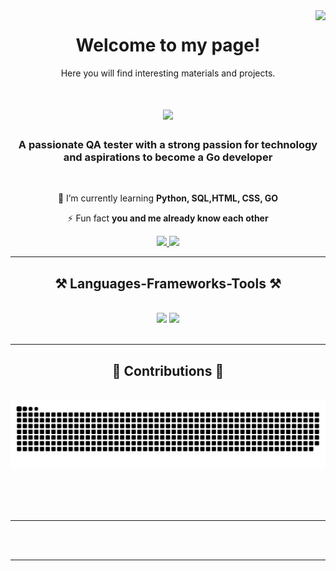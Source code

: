 <img align="right" src="https://visitor-badge.laobi.icu/badge?page_id=macabre3k.macabre3k&left_color=purple"/>

<div align="center">
  <h1>Welcome to my page!</h1>
  <p>Here you will find interesting materials and projects.</p>
</div>


<h1 align="center">
    <img src="https://readme-typing-svg.herokuapp.com/?font=Righteous&size=35&center=true&vCenter=true&width=500&height=70&duration=4000&lines=Hello+World!+👋;+I'm+Lesovaya+Mary!;Have+a+good+day!+⚡" />
</h1>

<h3 align="center">A passionate QA tester with a strong passion for technology and aspirations to become a Go developer</h3>

<br/>

<div align="center">
 
 🌱 I’m currently learning **Python, SQL,HTML, CSS, GO**
 
 ⚡ Fun fact **you and me already know each other**

 </div>
 
<div align="center"> 
  <a href="mailto:lesovaya.mary@mail.ru">
    <img src="https://img.shields.io/badge/Gmail-333333?style=for-the-badge&logo=gmail&logoColor=red" />
    
  </a>
  
  <a href="https://stepik.org/users/688640580/profile8">
     <img src="https://img.shields.io/badge/stepik-FF5722?style=for-the-badge&logo=todoist&logoColor=white" target="_blank" /> <!-- sqlite, safari, google-chrome are other good icon options -->
  </a>
</div>

 <hr/>
 
<h2 align="center"> ⚒ Languages-Frameworks-Tools ⚒ </h2>
<br/>
<div align="center">
    <img src="https://skillicons.dev/icons?i=html,css,vscode,github,figma,tailwind,git,r" />
    <img src="https://skillicons.dev/icons?i=python,javascript,mysql,bash,go" /><br>
</div>

<br/>
<hr/>

<div align="center">
  <h2>🐍 Contributions 🐍</h2>
  <br>
  <img alt="snake eating my contributions" src="https://raw.githubusercontent.com/salesp07/salesp07/output/github-contribution-grid-snake.svg" />
  
  <br/><br/><br/>
</div>

<hr/>


<br/><br/>

<hr/>

<br/>

<br/>
